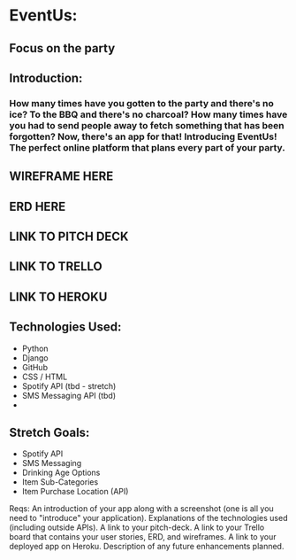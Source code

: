 # EventUs: 
## Focus on the party

## Introduction:
### How many times have you gotten to the party and there's no ice?  To the BBQ and there's no charcoal?  How many times have you had to send people away to fetch something that has been forgotten?  Now, there's an app for that! Introducing EventUs!  The perfect online platform that plans every part of your party.

## WIREFRAME HERE
## ERD HERE

## LINK TO PITCH DECK
## LINK TO TRELLO

## LINK TO HEROKU

## Technologies Used:
- Python
- Django
- GitHub
- CSS / HTML
- Spotify API (tbd - stretch)
- SMS Messaging API (tbd)
- 

## Stretch Goals:
- Spotify API
- SMS Messaging 
- Drinking Age Options
- Item Sub-Categories
- Item Purchase Location (API)

Reqs:
An introduction of your app along with a screenshot (one is all you need to "introduce" your application).
Explanations of the technologies used (including outside APIs).
A link to your pitch-deck.
A link to your Trello board that contains your user stories, ERD, and wireframes.
A link to your deployed app on Heroku.
Description of any future enhancements planned.